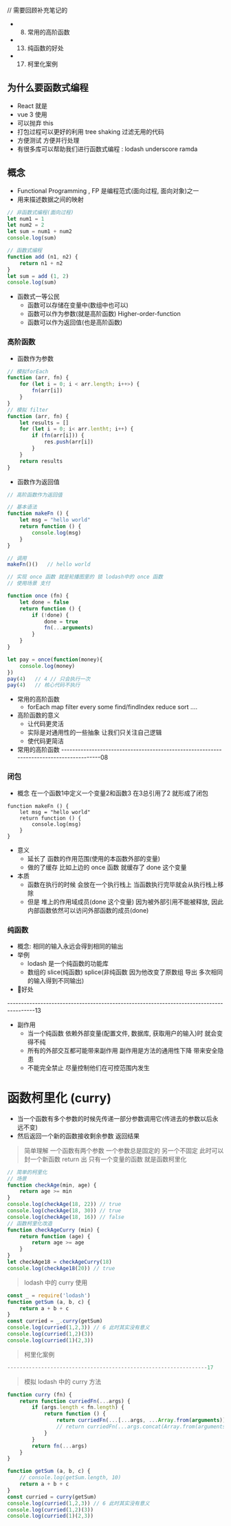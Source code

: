 // 需要回顾补充笔记的 
- 08. 常用的高阶函数
- 13. 纯函数的好处
- 17. 柯里化案例
## 为什么要函数式编程
- React 就是
- vue 3 使用
- 可以抛弃 this
- 打包过程可以更好的利用 tree shaking 过滤无用的代码
- 方便测试 方便并行处理
- 有很多库可以帮助我们进行函数式编程 : lodash underscore ramda

## 概念
- Functional Programming , FP 是编程范式(面向过程, 面向对象)之一
- 用来描述数据之间的映射
```js
// 非函数式编程(面向过程)
let num1 = 1
let num2 = 2
let sum = num1 + num2 
console.log(sum)

// 函数式编程
function add (n1, n2) {
    return n1 + n2
}
let sum = add (1, 2)
console.log(sum)
```
- 函数式一等公民
    - 函数可以存储在变量中(数组中也可以)
    - 函数可以作为参数(就是高阶函数) Higher-order-function
    - 函数可以作为返回值(也是高阶函数)

### 高阶函数
- 函数作为参数
```js
// 模拟forEach 
function (arr, fn) {
    for (let i = 0; i < arr.length; i++>) {
        fn(arr[i])
    }
}
// 模拟 filter
function (arr, fn) {
    let results = []
    for (let i = 0; i< arr.lentht; i++) {
        if (fn(arr[i])) {
            res.push(arr[i])
        }
    }
    return results
}
```
- 函数作为返回值
```js
// 高阶函数作为返回值

// 基本语法
function makeFn () {
    let msg = "hello world"
    return function () {
        console.log(msg)
    }
}

// 调用
makeFn()()   // hello world

// 实现 once 函数 就是轮播图里的 锁 lodash中的 once 函数 
// 使用场景 支付 

function once (fn) {
    let done = false
    return function () {
        if (!done) {
            done = true
            fn(...arguments)
        }
    }
}

let pay = once(function(money){
    console.log(money)
})
pay(4)   // 4 // 只会执行一次
pay(4)   // 核心代码不执行
```
- 常用的高阶函数 
    - forEach map filter every some find/findIndex reduce sort ....
- 高阶函数的意义
    - 让代码更灵活
    - 实际是对通用性的一些抽象 让我们只关注自己逻辑
    - 使代码更简洁
- 常用的高阶函数
----------------------------------------------------------------------------------------08

### 闭包
- 概念 在一个函数1中定义一个变量2和函数3 在3总引用了2  就形成了闭包
```
function makeFn () {
    let msg = "hello world"
    return function () {
        console.log(msg)
    }
}
```
- 意义
    - 延长了 函数的作用范围(使用的本函数外部的变量)
    - 做的了缓存  比如上边的 once 函数 就缓存了 done 这个变量
- 本质
    - 函数在执行的时候 会放在一个执行栈上 当函数执行完毕就会从执行栈上移除
    - 但是 堆上的作用域成员(done 这个变量) 因为被外部引用不能被释放, 因此 内部函数依然可以访问外部函数的成员(done)

### 纯函数

- 概念: 相同的输入永远会得到相同的输出
- 举例
    - lodash 是一个纯函数的功能库
    - 数组的 slice(纯函数) splice(非纯函数 因为他改变了原数组 导出 多次相同的输入得到不同输出)
- 好处

----------------------------------------------------------------------------------------13

- 副作用
    - 当一个纯函数 依赖外部变量(配置文件, 数据库, 获取用户的输入)时 就会变得不纯
    - 所有的外部交互都可能带来副作用 副作用是方法的通用性下降 带来安全隐患
    - 不能完全禁止 尽量控制他们在可控范围内发生

# 函数柯里化 (curry)
- 当一个函数有多个参数的时候先传递一部分参数调用它(传进去的参数以后永远不变)
- 然后返回一个新的函数接收剩余参数 返回结果
> 简单理解 一个函数有两个参数  一个参数总是固定的 另一个不固定  此时可以 封一个新函数 return 出 只有一个变量的函数  就是函数柯里化
```js
// 简单的柯里化
// 场景
function checkAge(min, age) {
    return age >= min
}
console.log(checkAge(18, 22)) // true
console.log(checkAge(18, 30)) // true
console.log(checkAge(18, 16)) // false
// 函数柯里化改造
function checkAgeCurry (min) {
    return function (age) {
        return age >= age
    }
}
let checkAge18 = checkAgeCurry(18)
console.log(checkAge18(20)) // true

```
> lodash 中的 curry 使用
```js
const _ = require('lodash')
function getSum (a, b, c) {
    return a + b + c
} 
const curried = _.curry(getSum)
console.log(curried(1,2,3)) // 6 此时其实没有意义
console.log(curried(1,2)(3))
console.log(curried(1)(2,3))
```
> 柯里化案例
```js
-----------------------------------------------------------------17
```

> 模拟 lodash 中的 curry 方法
```js
function curry (fn) {
    return function curriedFn(...args) {
        if (args.length < fn.length) {
            return function () {
                return curriedFn(...[...args, ...Array.from(arguments)])
                // return curriedFn(...args.concat(Array.from(arguments)))
            }
        }
        return fn(...args)
    }
}

function getSum (a, b, c) {
    // console.log(getSum.length, 10)
    return a + b + c
} 
const curried = curry(getSum)
console.log(curried(1,2,3)) // 6 此时其实没有意义
console.log(curried(1,2)(3))
console.log(curried(1)(2,3))
```






